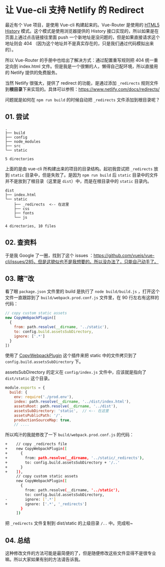 # 让 Vue-cli 支持 Netlify 的 Redirect

最近有个 Vue 项目，是使用 Vue-cli 构建起来的。Vue-Router 是使用的 [HTML5 History](https://router.vuejs.org/zh-cn/essentials/history-mode.html) 模式。这个模式是使用浏览器提供的 History 接口实现的，所以如果是在页面上通过点击链接往里面 push 一个新地址是没问题的，但是如果直接请求这个地址则会 404 （因为这个地址并不是真实存在的，只是我们通过代码模拟出来的）。

所以 Vue-Router 的手册中也给出了解决方式：通过配置重写规则把 404 统一重定向到 index.html 文件。但是我是一个很懒的人，懒得自己配环境，所以直接用的 Netlify 提供的免费服务。

当然 Netlify 很强大，提供了 redirect 的功能，是通过添加 `_redirects` 规则文件到**根目录**下来实现的。具体可以参照：https://www.netlify.com/docs/redirects/

问题就是如何在 `npm run build` 的时候自动把 `_redirects` 文件添加到根目录呢？



## 01. 尝试

```
.
├── build
├── config
├── node_modules
├── src
└── static

5 directories
```

上面的是由 vue-cli 所构建出来的项目的目录结构。起初我尝试把 `_redirects` 放到 `static` 目录中，但是失败了。是因为 `npm run build` 后 `static` 目录中的文件并不是放到了根目录（这里是 `dist`）中，而是在根目录中的 `static` 目录内。

```
dist
├── index.html
└── static
    ├── _redirects  <-- 在这里
    ├── css
    ├── fonts
    └── js

4 directories, 10 files
```



## 02. 查资料

于是我 Google 了一圈，找到了这个 issues ：https://github.com/vuejs/vue-cli/issues/285，但是这貌似也不是我想要的。所以没办法了，只能自己动手了。



## 03. 瞎™改

看了眼 `package.json` 文件里的 build 是执行了 `node build/build.js` ，打开这个文件一直跟踪到了 `build/webpack.prod.conf.js` 文件里，在 90 行左右有这样的代码：

```js
// copy custom static assets
new CopyWebpackPlugin([
  {
    from: path.resolve(__dirname, '../static'),
    to: config.build.assetsSubDirectory,
    ignore: ['.*']
  }
])
```

使用了 [CopyWebpackPlugin](https://github.com/webpack-contrib/copy-webpack-plugin) 这个插件来把 static 中的文件拷贝到了 `config.build.assetsSubDirectory` 下。

assetsSubDirectory 的定义在 `config/index.js` 文件中，应该就是指向了 `dist/static` 这个目录。

```js
module.exports = {
  build: {
    env: require('./prod.env'),
    index: path.resolve(__dirname, '../dist/index.html'),
    assetsRoot: path.resolve(__dirname, '../dist'),
    assetsSubDirectory: 'static',  // <-- 在这里
    assetsPublicPath: '/',
    productionSourceMap: true,
    // ....
```

所以鸡汁的我就修改了一下 `build/webpack.prod.conf.js` 的代码：

```bash
+    // copy _redirects file
+    new CopyWebpackPlugin([
+      {
+        from: path.resolve(__dirname, '../static/_redirects'),
+        to: config.build.assetsSubDirectory + '/..'
+      }
+    ]),
     // copy custom static assets
     new CopyWebpackPlugin([
       {
         from: path.resolve(__dirname, '../static'),
         to: config.build.assetsSubDirectory,
-        ignore: ['.*']
+        ignore: ['.*', '_redirects']
       }
     ])
```

把 ```_redirects``` 文件复制到 dist/static 的上级目录 `/..` 中。完成啦~



## 04. 总结

这种修改文件的方法可能是最简便的了，但是随便修改这些文件显得不是很专业嘛。所以大家如果有别的方法请告诉我。

